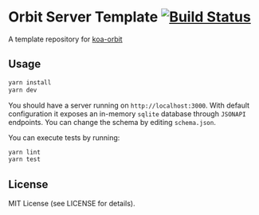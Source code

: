 # Orbit Server Template [![Build Status](https://github.com/tchak/orbit-server-template/workflows/CI/badge.svg)](https://github.com/tchak/orbit-server-template/actions)

A template repository for [koa-orbit](https://github.com/tchak/koa-orbit)

## Usage

``` bash
yarn install
yarn dev
```

You should have a server running on `http://localhost:3000`.
With default configuration it exposes an in-memory `sqlite` database through `JSONAPI` endpoints.
You can change the schema by editing `schema.json`.

You can execute tests by running:

``` bash
yarn lint
yarn test
```

## License

MIT License (see LICENSE for details).
